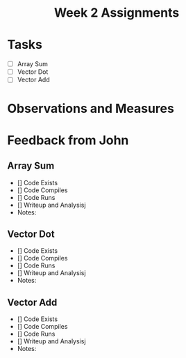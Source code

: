 # <center>Week 2 Assignments</center>

# Tasks 

- [ ] Array Sum 
- [ ] Vector Dot
- [ ] Vector Add 

# Observations and Measures

# Feedback from John 

## Array Sum
- [] Code Exists
- [] Code Compiles
- [] Code Runs
- [] Writeup and Analysisj
- Notes: 

## Vector Dot 
- [] Code Exists
- [] Code Compiles
- [] Code Runs
- [] Writeup and Analysisj
- Notes: 

##  Vector Add
- [] Code Exists
- [] Code Compiles
- [] Code Runs
- [] Writeup and Analysisj
- Notes: 